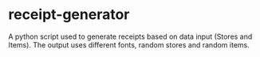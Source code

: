 # receipt-generator
A python script used to generate receipts based on data input (Stores and Items). The output uses different fonts, random stores and random items.
